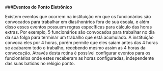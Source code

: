 ###**Eventos do Ponto Eletrônico**

Existem eventos que ocorrem na instituição em que os funcionários são convocados para trabalhar em dias/horários fora de sua escala, e além disso esses eventos possuem regras específicas para cálculo das horas extras. Por exemplo, 5 funcionários são convocados para trabalhar no dia da sua folga para terminar um trabalho que está acumulado. A instituição convoca eles por 4 horas, porém permite que eles saiam antes das 4 horas se acabarem todo o trabalho, recebendo mesmo assim as 4 horas da convocação.
Através desta rotina é possível configurar eventos para os funcionários onde estes receberam as horas configuradas, independente das suas batidas no relógio ponto.
